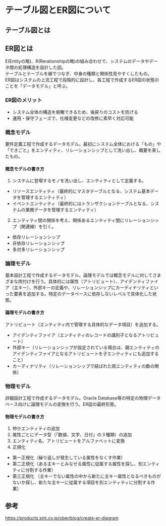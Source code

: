 # テーブル図とER図について

## テーブル図とは

## ER図とは
E(Entityの略)、R(Rerationshipの略)の組み合わせで、システムのデータやデータ間の処理構造を設計した図。  
テーブルとテーブルを線でつなぎ、中身の種類と関係性見やすくしたもの。  
ER図はシステムの上流工程で段階的に設計し、各工程で作成するER図の状態のことを「データモデル」と呼ぶ。
### ER図のメリット
- システム全体の構造を俯瞰できるため、後戻りのコストを防げる
- 運用・保守フェーズで、仕様変更などの改修に素早く対応可能

### 概念モデル
要件定義工程で作成するデータモデル。最初にシステム全体における「もの」や「できごと」をエンティティ、リレーションシップとして洗い出し、概要を表したもの。
#### 概念モデルの書き方
1. システムに登場するモノを洗い出し、エンティティとして定義する。  
- リソースエンティティ（最終的にマスタテーブルとなる、システム基本データを管理するエンティティ）  
- イベントエンティティ（最終的にはトランザクションテーブルとなる、システムの業務データを管理するエンティティ）  
2. エンティティ間の関係を考え、関係あるエンティティ間にリレーションシップ（関連線）を引く。  
- 依存リレーションシップ
- 非依存リレーションシップ
- 多対多リレーションシップ

### 論理モデル
基本設計工程で作成するデータモデル。論理モデルでは概念モデルに対してさまざまな肉付けを行う。具体的には属性（アトリビュート）、アイデンティファイア（主キー）、外部キーの定義や、リレーションシップにカーディナリティといった要素を追加する。特定のデータベースに依存しないレベルで具体化した状態。
#### 論理モデルの書き方
 アトリビュート（エンティティ内で管理する具体的なデータ項目）を追加する。  
- アイデンティファイア（エンティティのレコードの識別子となるアトリビュート）
- 外部キー（リレーションシップが設定されている場合は、親エンティティのアイデンティファイアとなるアトリビュートを子エンティティにも追加すること）
- カーディナリティ（リレーションシップで結ばれた両エンティティの数の関係）

### 物理モデル
詳細設計工程で作成するデータモデル。Oracle Database等の特定の物理データベース向けに論理モデルの変換を行う。ER図の最終形態。
#### 物理モデルの書き方  
1. 仲介エンティティの追加  
2. 属性ごとにデータ型（「数値、文字、日付」の３種類）の追加  
3. エンティティ名、アトリビュートをアルファベットに変換  
4. 正規化  
- 第一正規化（繰り返しが発生している属性をなくす作業）
- 第二正規化（ある主キーとみなせる属性に従属する属性を探し、別エンティティに分割する作業）
- 第三正規化 （主キーでない属性の中から新たに主キー属性となるべきものがないか探し、新たな主キーに従属する項目を別エンティティに分割する作業）


## 参考
<a>https://products.sint.co.jp/ober/blog/create-er-diagram</a>


